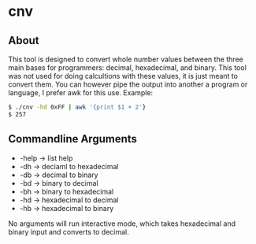 # cnv

## About
This tool is designed to convert whole number values between the three main
bases for programmers: decimal, hexadecimal, and binary. This tool was not
used for doing calcultions with these values, it is just meant to convert
them. You can however pipe the output into another a program or language, I
prefer awk for this use. Example:
```bash
$ ./cnv -hd 0xFF | awk '{print $1 + 2'}
$ 257
```

## Commandline Arguments
* -help -> list help
* -dh -> deciaml to hexadecimal
* -db -> decimal to binary
* -bd -> binary to decimal
* -bh -> binary to hexadecimal
* -hd -> hexadecimal to decimal
* -hb -> hexadecimal to binary  

No arguments will run interactive mode, which takes hexadecimal and binary
input and converts to decimal.
